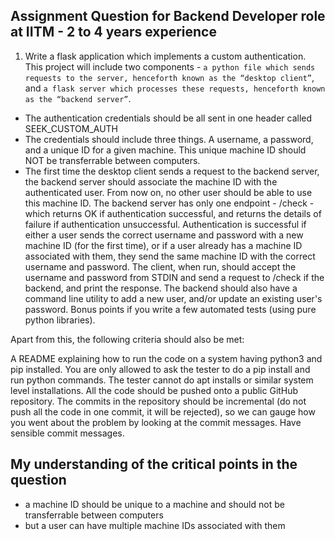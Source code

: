 ## Assignment Question for Backend Developer role at IITM - 2 to 4  years experience

1) Write a flask application which implements a custom authentication. This project will include two components - `a python file which sends requests to the server, henceforth known as the “desktop client”`, and `a flask server which processes these requests, henceforth known as the “backend server”`.


- The authentication credentials should be all sent in one header called SEEK_CUSTOM_AUTH
- The credentials should include three things. A username, a password, and a unique ID for a given machine. This unique machine ID should NOT be transferrable between computers.
- The first time the desktop client sends a request to the backend server, the backend server should associate the machine ID with the authenticated user. From now on, no other user should be able to use this machine ID.
The backend server has only one endpoint - /check - which returns OK if authentication successful, and returns the details of failure if authentication unsuccessful. Authentication is successful if either a user sends the correct username and password with a new machine ID (for the first time), or if a user already has a machine ID associated with them, they send the same machine ID with the correct username and password.
The client, when run, should accept the username and password from STDIN and send a request to /check if the backend, and print the response.
The backend should also have a command line utility to add a new user, and/or update an existing user's password.
Bonus points if you write a few automated tests (using pure python libraries).

Apart from this, the following criteria should also be met:

A README explaining how to run the code on a system having python3 and pip installed. You are only allowed to ask the tester to do a pip install and run python commands. The tester cannot do apt installs or similar system level installations.
All the code should be pushed onto a public GitHub repository.
The commits in the repository should be incremental (do not push all the code in one commit, it will be rejected), so we can gauge how you went about the problem by looking at the commit messages. Have sensible commit messages.


## My understanding of the critical points in the question

- a machine ID should be unique to a machine and should not be transferrable between computers
- but a user can have multiple machine IDs associated with them